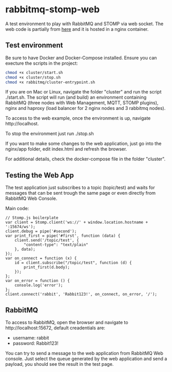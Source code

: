 # rabbitmq-stomp-web

A test environment to play with RabbitMQ and STOMP via web socket. The web code is partially from [here](https://github.com/rabbitmq/rabbitmq-web-stomp-examples) and it is hosted in a nginx container.

## Test environment

Be sure to have Docker and Docker-Compose installed. Ensure you can execture the scripts in the project:

```bash
chmod +x cluster/start.sh
chmod +x cluster/stop.sh
chmod +x rabbitmq/cluster-entrypoint.sh
```

If you are on Mac or Linux, navigate the folder "cluster" and run the script ./start.sh. The script will run (and build) an environment containing RabbitMQ (three nodes with Web Management, MQTT, STOMP plugins), nginx and haproxy (load balancer for 2 nginx nodes and 3 rabbitmq nodes).

To access to the web example, once the environment is up, navigate http://localhost.

To stop the environment just run ./stop.sh

If you want to make some changes to the web application, just go into the nginx/app folder, edit index.html and refresh the browser.

For additional details, check the docker-compose file in the folder "cluster".

## Testing the Web App

The test application just subscribes to a topic (topic/test) and waits for messages that can be sent trough the same page or even directly from RabbitMQ Web Console. 

Main code:

```javscript
// Stomp.js boilerplate
var client = Stomp.client('ws://' + window.location.hostname + ':15674/ws');
client.debug = pipe('#second');
var print_first = pipe('#first', function (data) {
    client.send('/topic/test', {
        "content-type": "text/plain"
    }, data);
});
var on_connect = function (x) {
    id = client.subscribe("/topic/test", function (d) {
        print_first(d.body);
    });
};
var on_error = function () {
    console.log('error');
};
client.connect('rabbit', 'Rabbit123!', on_connect, on_error, '/');
```

## RabbitMQ

To access to RabbitMQ, open the browser and navigate to http://localhost:15672, default creadentials are:

- username: rabbit
- password: Rabbit123!

You can try to send a message to the web application from RabbitMQ Web console. Just select the queue generated by the web application and send a payload, you should see the result in the test page.

